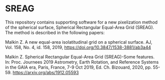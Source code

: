 # SREAG

This repository contains supporting software for a new pixelization method of the spherical surface,
Spherical Rectangular Equal-Area Grid (SREAG). The method is described in the following papers:

Malkin Z. A new equal-area isolatitudinal grid on a spherical surface. 
AJ, Vol. 158, No. 4, id. 158, 2019, https://doi.org/10.3847/1538-3881/ab3a44

Malkin Z. Spherical Rectangular Equal-Area Grid (SREAG)-Some features.
In: Proc. Journees 2019 Astrometry, Earth Rotation, and Reference Systems in the GAIA era,
Paris, France, 7-9 Oct 2019, Ed. Ch. Bizouard, 2020, pp. 55-59.
https://arxiv.org/abs/1912.05593
